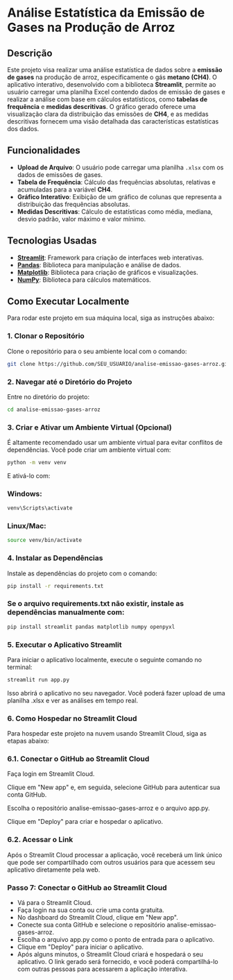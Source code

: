 # Análise Estatística da Emissão de Gases na Produção de Arroz

## Descrição

Este projeto visa realizar uma análise estatística de dados sobre a **emissão de gases** na produção de arroz, especificamente o gás **metano (CH4)**. O aplicativo interativo, desenvolvido com a biblioteca **Streamlit**, permite ao usuário carregar uma planilha Excel contendo dados de emissão de gases e realizar a análise com base em cálculos estatísticos, como **tabelas de frequência** e **medidas descritivas**. O gráfico gerado oferece uma visualização clara da distribuição das emissões de **CH4**, e as medidas descritivas fornecem uma visão detalhada das características estatísticas dos dados.

## Funcionalidades

- **Upload de Arquivo**: O usuário pode carregar uma planilha `.xlsx` com os dados de emissões de gases.
- **Tabela de Frequência**: Cálculo das frequências absolutas, relativas e acumuladas para a variável **CH4**.
- **Gráfico Interativo**: Exibição de um gráfico de colunas que representa a distribuição das frequências absolutas.
- **Medidas Descritivas**: Cálculo de estatísticas como média, mediana, desvio padrão, valor máximo e valor mínimo.
  
## Tecnologias Usadas

- **[Streamlit](https://streamlit.io/)**: Framework para criação de interfaces web interativas.
- **[Pandas](https://pandas.pydata.org/)**: Biblioteca para manipulação e análise de dados.
- **[Matplotlib](https://matplotlib.org/)**: Biblioteca para criação de gráficos e visualizações.
- **[NumPy](https://numpy.org/)**: Biblioteca para cálculos matemáticos.

## Como Executar Localmente

Para rodar este projeto em sua máquina local, siga as instruções abaixo:

### 1. Clonar o Repositório

Clone o repositório para o seu ambiente local com o comando:
```bash
git clone https://github.com/SEU_USUARIO/analise-emissao-gases-arroz.git
```
### 2. Navegar até o Diretório do Projeto
Entre no diretório do projeto:
```bash
cd analise-emissao-gases-arroz
```
### 3. Criar e Ativar um Ambiente Virtual (Opcional)
É altamente recomendado usar um ambiente virtual para evitar conflitos de dependências. Você pode criar um ambiente virtual com:
```bash
python -m venv venv
```
E ativá-lo com:
### Windows:
```bash
venv\Scripts\activate
```
### Linux/Mac:

```bash
source venv/bin/activate
```
### 4. Instalar as Dependências
Instale as dependências do projeto com o comando:

```bash
pip install -r requirements.txt
```
### Se o arquivo requirements.txt não existir, instale as dependências manualmente com:
```bash
pip install streamlit pandas matplotlib numpy openpyxl
```

### 5. Executar o Aplicativo Streamlit
Para iniciar o aplicativo localmente, execute o seguinte comando no terminal:
```bash
streamlit run app.py
```
Isso abrirá o aplicativo no seu navegador. Você poderá fazer upload de uma planilha .xlsx e ver as análises em tempo real.

### 6. Como Hospedar no Streamlit Cloud
Para hospedar este projeto na nuvem usando Streamlit Cloud, siga as etapas abaixo:

### 6.1. Conectar o GitHub ao Streamlit Cloud
Faça login em Streamlit Cloud.

Clique em "New app" e, em seguida, selecione GitHub para autenticar sua conta GitHub.

Escolha o repositório analise-emissao-gases-arroz e o arquivo app.py.

Clique em "Deploy" para criar e hospedar o aplicativo.

### 6.2. Acessar o Link
Após o Streamlit Cloud processar a aplicação, você receberá um link único que pode ser compartilhado com outros usuários para que acessem seu aplicativo diretamente pela web.

### Passo 7: Conectar o GitHub ao Streamlit Cloud
* Vá para o Streamlit Cloud.
* Faça login na sua conta ou crie uma conta gratuita.
* No dashboard do Streamlit Cloud, clique em "New app".
* Conecte sua conta GitHub e selecione o repositório analise-emissao-gases-arroz.
* Escolha o arquivo app.py como o ponto de entrada para o aplicativo.
* Clique em "Deploy" para iniciar o aplicativo.
* Após alguns minutos, o Streamlit Cloud criará e hospedará o seu aplicativo. O link gerado será fornecido, e você poderá compartilhá-lo com outras pessoas para acessarem a aplicação interativa.
